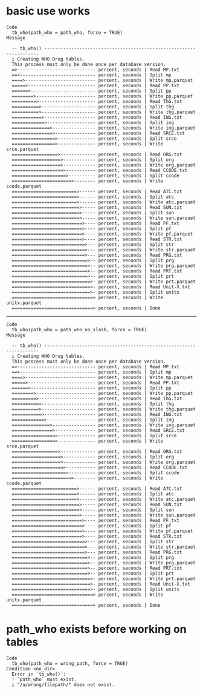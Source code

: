 # basic use works

    Code
      tb_who(path_who = path_who, force = TRUE)
    Message
      
      -- tb_who() --------------------------------------------------------------------
      i Creating WHO Drug tables.
      This process must only be done once per database version.
      =>----------------------------- percent, seconds | Read MP.txt 
      ==>---------------------------- percent, seconds | Split mp 
      ====>-------------------------- percent, seconds | Write mp.parquet 
      =====>------------------------- percent, seconds | Read PP.txt 
      ======>------------------------ percent, seconds | Split pp 
      ========>---------------------- percent, seconds | Write pp.parquet 
      =========>--------------------- percent, seconds | Read ThG.txt 
      ==========>-------------------- percent, seconds | Split thg 
      ==========>-------------------- percent, seconds | Write thg.parquet 
      ===========>------------------- percent, seconds | Read ING.txt 
      ============>------------------ percent, seconds | Split ing 
      ==============>---------------- percent, seconds | Write ing.parquet 
      ===============>--------------- percent, seconds | Read SRCE.txt 
      ================>-------------- percent, seconds | Split srce 
      ================>-------------- percent, seconds | Write srce.parquet 
      =================>------------- percent, seconds | Read ORG.txt 
      ==================>------------ percent, seconds | Split org 
      ==================>------------ percent, seconds | Write org.parquet 
      ===================>----------- percent, seconds | Read CCODE.txt 
      ====================>---------- percent, seconds | Split ccode 
      ======================>-------- percent, seconds | Write ccode.parquet 
      ========================>------ percent, seconds | Read ATC.txt 
      ========================>------ percent, seconds | Split atc 
      ========================>------ percent, seconds | Write atc.parquet 
      =========================>----- percent, seconds | Read SUN.txt 
      =========================>----- percent, seconds | Split sun 
      =========================>----- percent, seconds | Write sun.parquet 
      ==========================>---- percent, seconds | Read PF.txt 
      ==========================>---- percent, seconds | Split pf 
      ==========================>---- percent, seconds | Write pf.parquet 
      ==========================>---- percent, seconds | Read STR.txt 
      ===========================>--- percent, seconds | Split str 
      ===========================>--- percent, seconds | Write str.parquet 
      ===========================>--- percent, seconds | Read PRG.txt 
      ============================>-- percent, seconds | Split prg 
      ============================>-- percent, seconds | Write prg.parquet 
      ============================>-- percent, seconds | Read PRT.txt 
      ============================>-- percent, seconds | Split prt 
      =============================>- percent, seconds | Write prt.parquet 
      =============================>- percent, seconds | Read Unit-X.txt 
      =============================>- percent, seconds | Split unitx 
      ==============================> percent, seconds | Write unitx.parquet 
      ==============================> percent, seconds | Done 
      

---

    Code
      tb_who(path_who = path_who_no_slash, force = TRUE)
    Message
      
      -- tb_who() --------------------------------------------------------------------
      i Creating WHO Drug tables.
      This process must only be done once per database version.
      =>----------------------------- percent, seconds | Read MP.txt 
      ==>---------------------------- percent, seconds | Split mp 
      ====>-------------------------- percent, seconds | Write mp.parquet 
      =====>------------------------- percent, seconds | Read PP.txt 
      ======>------------------------ percent, seconds | Split pp 
      ========>---------------------- percent, seconds | Write pp.parquet 
      =========>--------------------- percent, seconds | Read ThG.txt 
      ==========>-------------------- percent, seconds | Split thg 
      ==========>-------------------- percent, seconds | Write thg.parquet 
      ===========>------------------- percent, seconds | Read ING.txt 
      ============>------------------ percent, seconds | Split ing 
      ==============>---------------- percent, seconds | Write ing.parquet 
      ===============>--------------- percent, seconds | Read SRCE.txt 
      ================>-------------- percent, seconds | Split srce 
      ================>-------------- percent, seconds | Write srce.parquet 
      =================>------------- percent, seconds | Read ORG.txt 
      ==================>------------ percent, seconds | Split org 
      ==================>------------ percent, seconds | Write org.parquet 
      ===================>----------- percent, seconds | Read CCODE.txt 
      ====================>---------- percent, seconds | Split ccode 
      ======================>-------- percent, seconds | Write ccode.parquet 
      ========================>------ percent, seconds | Read ATC.txt 
      ========================>------ percent, seconds | Split atc 
      ========================>------ percent, seconds | Write atc.parquet 
      =========================>----- percent, seconds | Read SUN.txt 
      =========================>----- percent, seconds | Split sun 
      =========================>----- percent, seconds | Write sun.parquet 
      ==========================>---- percent, seconds | Read PF.txt 
      ==========================>---- percent, seconds | Split pf 
      ==========================>---- percent, seconds | Write pf.parquet 
      ==========================>---- percent, seconds | Read STR.txt 
      ===========================>--- percent, seconds | Split str 
      ===========================>--- percent, seconds | Write str.parquet 
      ===========================>--- percent, seconds | Read PRG.txt 
      ============================>-- percent, seconds | Split prg 
      ============================>-- percent, seconds | Write prg.parquet 
      ============================>-- percent, seconds | Read PRT.txt 
      ============================>-- percent, seconds | Split prt 
      =============================>- percent, seconds | Write prt.parquet 
      =============================>- percent, seconds | Read Unit-X.txt 
      =============================>- percent, seconds | Split unitx 
      ==============================> percent, seconds | Write unitx.parquet 
      ==============================> percent, seconds | Done 
      

# path_who exists before working on tables

    Code
      tb_who(path_who = wrong_path, force = TRUE)
    Condition <no_dir>
      Error in `tb_who()`:
      ! `path_who` must exist.
      i "/a/wrong/filepath/" does not exist.

